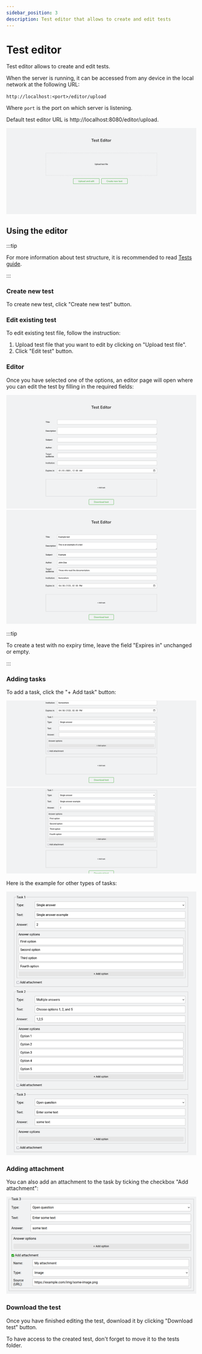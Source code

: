 ```yaml
---
sidebar_position: 3
description: Test editor that allows to create and edit tests
---
```


# Test editor

Test editor allows to create and edit tests.

When the server is running, it can be accessed from any device in the local network at the following URL:

`http://localhost:<port>/editor/upload`

Where `port` is the port on which server is listening.

Default test editor URL is http://localhost:8080/editor/upload.

![Test editor upload](./img/test-editor-upload.png)

## Using the editor

:::tip

For more information about test structure, it is recommended to read [Tests guide](/docs/guide/tests).

:::

### Create new test

To create new test, click "Create new test" button.

### Edit existing test

To edit existing test file, follow the instruction:

1.  Upload test file that you want to edit by clicking on "Upload test file".
2.  Click "Edit test" button.

### Editor

Once you have selected one of the options, an editor page will open where you can edit the test by filling in the required fields:

![Test editor empty](./img/test-editor-edit-empty.png)
![Test editor filled](./img/test-editor-edit-filled.png)

:::tip

To create a test with no expiry time, leave the field "Expires in" unchanged or empty.

:::

### Adding tasks

To add a task, click the "+ Add task" button:

![Test editor add task](./img/test-editor-add-task-empty.png)
![Test editor add filled](./img/test-editor-add-task-filled.png)

Here is the example for other types of tasks:

![Test editor many tasks](./img/test-editor-many-tasks.png)

### Adding attachment

You can also add an attachment to the task by ticking the checkbox "Add attachment":

![Test editor add attachment](./img/test-editor-add-attachment.png)

### Download the test

Once you have finished editing the test, download it by clicking "Download test" button.

To have access to the created test, don't forget to move it to the tests folder.
